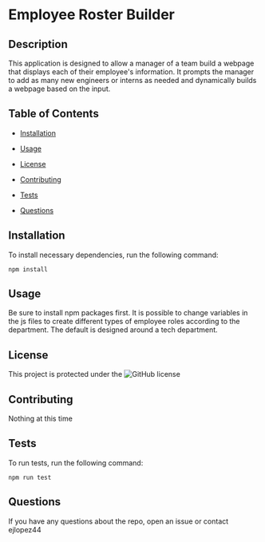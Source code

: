 
# Employee Roster Builder

## Description

This application is designed to allow a manager of a team build a webpage that displays each of their employee's information. It prompts the manager to add as many new engineers or interns as needed and dynamically builds a webpage based on the input.

## Table of Contents

* [Installation](#installation)

* [Usage](#usage)

* [License](#license)

* [Contributing](#contributing)

* [Tests](#tests)

* [Questions](#questions)

## Installation

To install necessary dependencies, run the following command:
```
npm install
```

## Usage

Be sure to install npm packages first. It is possible to change variables in the js files to create different types of employee roles according to the department. The default is designed around a tech department.

## License

This project is protected under the ![GitHub license](https://img.shields.io/badge/License-MIT-blue.svg)

## Contributing

Nothing at this time

## Tests

To run tests, run the following command:
```
npm run test
```

## Questions

If you have any questions about the repo, open an issue or contact ejlopez44

